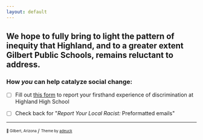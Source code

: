 ```yaml
---
layout: default
---
```

## We hope to fully bring to light the pattern of inequity that Highland, and to a greater extent Gilbert Public Schools, remains reluctant to address.

### How *you* can help catalyze social change:
- [ ] Fill out [this form](https://form.jotform.com/202017830237042) to report your firsthand experience of discrimination at Highland High School
- [ ] Check back for "*Report Your Local Racist:* Preformatted emails"



  
---

 <sup><sub>📍 Gilbert, Arizona </sub></sup> / <sup><sub> Theme by [adeuck](https://github.com/adueck/good-clean-read)</sub></sup>
